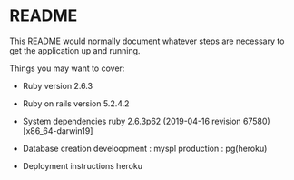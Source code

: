 # README

This README would normally document whatever steps are necessary to get the
application up and running.

Things you may want to cover:

* Ruby version
2.6.3

* Ruby on rails version
5.2.4.2

* System dependencies
ruby 2.6.3p62 (2019-04-16 revision 67580) [x86_64-darwin19]

* Database creation
develoopment : myspl
production : pg(heroku)


* Deployment instructions
heroku
